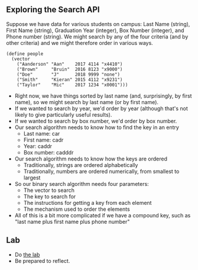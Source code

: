 Exploring the Search API
------------------------

Suppose we have data for various students on campus: Last Name (string),
First Name (string), Graduation Year (integer), Box Number (integer),
and Phone number (string).  We might search by any of the four criteria
(and by other criteria) and we might therefore order in various ways.

    (define people
      (vector 
        ("Aanderson" "Aan"    2017 4114 "x4410")
        ("Brown"     "Bruin"  2016 8123 "x9000")
        ("Doe"       "J"      2018 9999 "none")
        ("Smith"     "Kieran" 2015 4112 "x9231")
        ("Taylor"    "Mic"    2017 1234 "x0001")))

* Right now, we have things sorted by last name (and, surprisingly, by
  first name), so we might search by last name (or by first name).  
* If we wanted to search by year, we'd order by year (although that's 
  not likely to give particularly useful results).
* If we wanted to search by box number, we'd order by box number.
* Our search algorithm needs to know how to find the key in an entry
    * Last name: car
    * First name: cadr
    * Year: caddr
    * Box number: cadddr
* Our search algorithm needs to know how the keys are ordered
    * Traditionally, strings are ordered alphabetically
    * Traditionally, numbers are ordered numerically, from smallest to largest
* So our binary search algorithm needs four parameters:
    * The vector to search
    * The key to search for
    * The instructions for getting a key from each element
    * The mechanism used to order the elements
* All of this is a bit more complicated if we have a compound key,
  such as "last name plus first name plus phone number"

Lab
---

* Do [the lab](../Labs/binary-search-lab.html)
* Be prepared to reflect.
